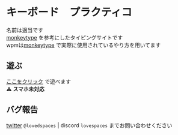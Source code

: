 # キーボード　プラクティコ
名前は適当です  
[monkeytype](https://monkeytype.com/) を参考にしたタイピングサイトです  
wpmは[monkeytype](https://monkeytype.com/) で実際に使用されているやり方を用いてます

## 遊ぶ
[ここをクリック](https://l0v3.fyi/keyboard) で遊べます  
**⚠️ スマホ未対応**

## バグ報告
[twitter](https://twitter.com/lovedspaces) `@lovedspaces` | discord `lovespaces` までお問い合わせください
